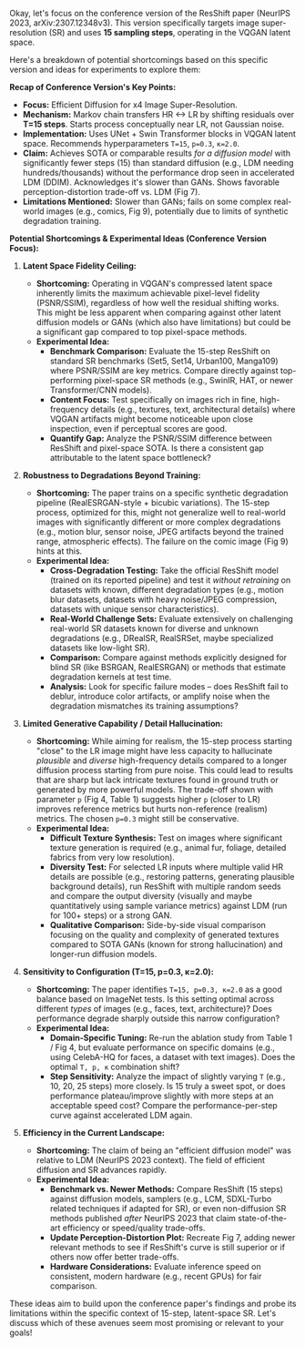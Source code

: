 Okay, let's focus on the conference version of the ResShift paper (NeurIPS 2023,
arXiv:2307.12348v3). This version specifically targets image super-resolution (SR)
and uses **15 sampling steps**, operating in the VQGAN latent space.

Here's a breakdown of potential shortcomings based on this specific version and
ideas for experiments to explore them:

**Recap of Conference Version's Key Points:**

*   **Focus:** Efficient Diffusion for x4 Image Super-Resolution.
*   **Mechanism:** Markov chain transfers HR <-> LR by shifting residuals over
    **T=15 steps**. Starts process conceptually near LR, not Gaussian noise.
*   **Implementation:** Uses UNet + Swin Transformer blocks in VQGAN latent space.
    Recommends hyperparameters `T=15`, `p=0.3`, `κ=2.0`.
*   **Claim:** Achieves SOTA or comparable results *for a diffusion model* with
    significantly fewer steps (15) than standard diffusion (e.g., LDM needing
    hundreds/thousands) without the performance drop seen in accelerated LDM
    (DDIM). Acknowledges it's slower than GANs. Shows favorable
    perception-distortion trade-off vs. LDM (Fig 7).
*   **Limitations Mentioned:** Slower than GANs; fails on some complex real-world
    images (e.g., comics, Fig 9), potentially due to limits of synthetic
    degradation training.

**Potential Shortcomings & Experimental Ideas (Conference Version Focus):**

1.  **Latent Space Fidelity Ceiling:**
    *   **Shortcoming:** Operating in VQGAN's compressed latent space inherently
        limits the maximum achievable pixel-level fidelity (PSNR/SSIM), regardless
        of how well the residual shifting works. This might be less apparent when
        comparing against other latent diffusion models or GANs (which also have
        limitations) but could be a significant gap compared to top pixel-space
        methods.
    *   **Experimental Idea:**
        *   **Benchmark Comparison:** Evaluate the 15-step ResShift on standard SR
            benchmarks (Set5, Set14, Urban100, Manga109) where PSNR/SSIM are key
            metrics. Compare directly against top-performing pixel-space SR methods
            (e.g., SwinIR, HAT, or newer Transformer/CNN models).
        *   **Content Focus:** Test specifically on images rich in fine,
            high-frequency details (e.g., textures, text, architectural details)
            where VQGAN artifacts might become noticeable upon close inspection,
            even if perceptual scores are good.
        *   **Quantify Gap:** Analyze the PSNR/SSIM difference between ResShift and
            pixel-space SOTA. Is there a consistent gap attributable to the latent
            space bottleneck?

2.  **Robustness to Degradations Beyond Training:**
    *   **Shortcoming:** The paper trains on a specific synthetic degradation
        pipeline (RealESRGAN-style + bicubic variations). The 15-step process,
        optimized for this, might not generalize well to real-world images with
        significantly different or more complex degradations (e.g., motion blur,
        sensor noise, JPEG artifacts beyond the trained range, atmospheric
        effects). The failure on the comic image (Fig 9) hints at this.
    *   **Experimental Idea:**
        *   **Cross-Degradation Testing:** Take the official ResShift model (trained
            on its reported pipeline) and test it *without retraining* on datasets
            with known, different degradation types (e.g., motion blur datasets,
            datasets with heavy noise/JPEG compression, datasets with unique sensor
            characteristics).
        *   **Real-World Challenge Sets:** Evaluate extensively on challenging
            real-world SR datasets known for diverse and unknown degradations (e.g.,
            DRealSR, RealSRSet, maybe specialized datasets like low-light SR).
        *   **Comparison:** Compare against methods explicitly designed for blind SR
            (like BSRGAN, RealESRGAN) or methods that estimate degradation kernels at
            test time.
        *   **Analysis:** Look for specific failure modes – does ResShift fail to
            deblur, introduce color artifacts, or amplify noise when the degradation
            mismatches its training assumptions?

3.  **Limited Generative Capability / Detail Hallucination:**
    *   **Shortcoming:** While aiming for realism, the 15-step process starting
        "close" to the LR image might have less capacity to hallucinate *plausible*
        and *diverse* high-frequency details compared to a longer diffusion process
        starting from pure noise. This could lead to results that are sharp but
        lack intricate textures found in ground truth or generated by more powerful
        models. The trade-off shown with parameter `p` (Fig 4, Table 1) suggests
        higher `p` (closer to LR) improves reference metrics but hurts non-reference
        (realism) metrics. The chosen `p=0.3` might still be conservative.
    *   **Experimental Idea:**
        *   **Difficult Texture Synthesis:** Test on images where significant texture
            generation is required (e.g., animal fur, foliage, detailed fabrics from
            very low resolution).
        *   **Diversity Test:** For selected LR inputs where multiple valid HR
            details are possible (e.g., restoring patterns, generating plausible
            background details), run ResShift with multiple random seeds and compare
            the output diversity (visually and maybe quantitatively using sample
            variance metrics) against LDM (run for 100+ steps) or a strong GAN.
        *   **Qualitative Comparison:** Side-by-side visual comparison focusing on
            the quality and complexity of generated textures compared to SOTA GANs
            (known for strong hallucination) and longer-run diffusion models.

4.  **Sensitivity to Configuration (T=15, p=0.3, κ=2.0):**
    *   **Shortcoming:** The paper identifies `T=15, p=0.3, κ=2.0` as a good balance
        based on ImageNet tests. Is this setting optimal across different *types* of
        images (e.g., faces, text, architecture)? Does performance degrade sharply
        outside this narrow configuration?
    *   **Experimental Idea:**
        *   **Domain-Specific Tuning:** Re-run the ablation study from Table 1 / Fig
            4, but evaluate performance on specific domains (e.g., using CelebA-HQ
            for faces, a dataset with text images). Does the optimal `T, p, κ`
            combination shift?
        *   **Step Sensitivity:** Analyze the impact of slightly varying `T` (e.g.,
            10, 20, 25 steps) more closely. Is 15 truly a sweet spot, or does
            performance plateau/improve slightly with more steps at an acceptable
            speed cost? Compare the performance-per-step curve against accelerated
            LDM again.

5.  **Efficiency in the Current Landscape:**
    *   **Shortcoming:** The claim of being an "efficient diffusion model" was
        relative to LDM (NeurIPS 2023 context). The field of efficient diffusion
        and SR advances rapidly.
    *   **Experimental Idea:**
        *   **Benchmark vs. Newer Methods:** Compare ResShift (15 steps) against
            diffusion models, samplers (e.g., LCM, SDXL-Turbo related techniques if
            adapted for SR), or even non-diffusion SR methods published *after*
            NeurIPS 2023 that claim state-of-the-art efficiency or speed/quality
            trade-offs.
        *   **Update Perception-Distortion Plot:** Recreate Fig 7, adding newer
            relevant methods to see if ResShift's curve is still superior or if
            others now offer better trade-offs.
        *   **Hardware Considerations:** Evaluate inference speed on consistent,
            modern hardware (e.g., recent GPUs) for fair comparison.

These ideas aim to build upon the conference paper's findings and probe its
limitations within the specific context of 15-step, latent-space SR. Let's
discuss which of these avenues seem most promising or relevant to your goals!
